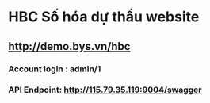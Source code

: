 # HBC Số hóa dự thầu website

## http://demo.bys.vn/hbc
### Account login : admin/1

### API Endpoint: http://115.79.35.119:9004/swagger
